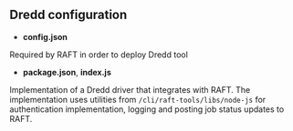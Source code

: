 ## Dredd configuration

- **config.json**
    
Required by RAFT in order to deploy Dredd tool

- **package.json**, **index.js**

Implementation of a Dredd driver that integrates with RAFT. The implementation uses utilities from `/cli/raft-tools/libs/node-js` for authentication implementation, logging and posting job status updates to RAFT.